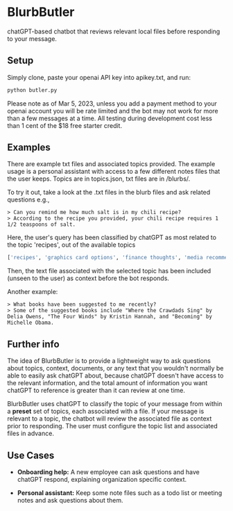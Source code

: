 # BlurbButler

chatGPT-based chatbot that reviews relevant local files before responding to your message.

## Setup

Simply clone, paste your openai API key into apikey.txt, and run:

```bash
python butler.py
```
Please note as of Mar 5, 2023, unless you add a payment method to your openai account you will be rate limited and the bot may not work for more than a few messages at a time. All testing during development cost less than 1 cent of the $18 free starter credit.

## Examples
There are example txt files and associated topics provided. The example usage is a personal assistant with access to a few different notes files that the user keeps. Topics are in topics.json, txt files are in /blurbs/.

To try it out, take a look at the .txt files in the blurb files and ask related questions e.g.,
```
> Can you remind me how much salt is in my chili recipe?
> According to the recipe you provided, your chili recipe requires 1 1/2 teaspoons of salt.
```

Here, the user's query has been classified by chatGPT as most related to the topic 'recipes', out of the available topics
```python
['recipes', 'graphics card options', 'finance thoughts', 'media recommendations', 'travel plans']
```
Then, the text file associated with the selected topic has been included (unseen to the user) as context before the bot responds.

Another example:
```
> What books have been suggested to me recently?
> Some of the suggested books include "Where the Crawdads Sing" by Delia Owens, "The Four Winds" by Kristin Hannah, and "Becoming" by Michelle Obama.
```

## Further info

The idea of BlurbButler is to provide a lightweight way to ask questions about topics, context, documents, or any text that you wouldn't normally be able to easily ask chatGPT about, because chatGPT doesn't have access to the relevant information, and the total amount of information you want chatGPT to reference is greater than it can review at one time.

BlurbButler uses chatGPT to classify the topic of your message from within a **preset** set of topics, each associated with a file. If your message is relevant to a topic, the chatbot will review the associated file as context prior to responding. The user must configure the topic list and associated files in advance.

## Use Cases

- **Onboarding help:** A new employee can ask questions and have chatGPT respond, explaining organization specific context.

- **Personal assistant:** Keep some note files such as a todo list or meeting notes and ask questions about them.
